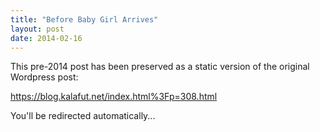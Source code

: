 ```yaml
---
title: "Before Baby Girl Arrives"
layout: post
date: 2014-02-16
---
```


This pre-2014 post has been preserved as a static version of the original Wordpress post:

https://blog.kalafut.net/index.html%3Fp=308.html

You'll be redirected automatically...

<head>
  <meta http-equiv="refresh" content="5;url=https://blog.kalafut.net/index.html%3Fp=308.html">
</head>

